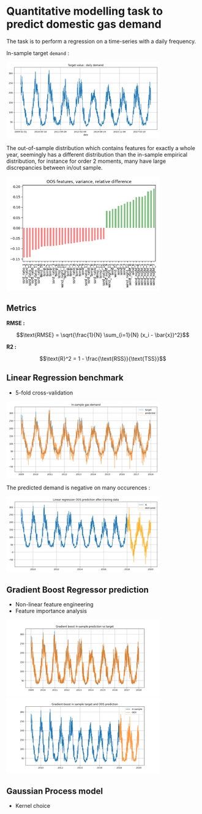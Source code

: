 # Quantitative modelling task to predict domestic gas demand

The task is to perform a regression on a time-series
with a daily frequency.

In-sample target `demand` :

<img src="img/train_demand.png" width="400px" />

The out-of-sample distribution 
which contains features for exactly a whole year,
seemingly has a different distribution than the in-sample 
empirical distribution, for instance for order 2 moments,
many have large discrepancies between in/out sample. 

<img src="img/oos_var_diff.png" width="400px" />


## Metrics 

**RMSE :**

```math
\text{RMSE} = \sqrt{\frac{1}{N} \sum_{i=1}{N} (x_i - \bar{x})^2}
```

**R2 :**

```math
\text{R}^2 = 1 - \frac{\text{RSS}}{\text{TSS}}
```

## Linear Regression benchmark

- 5-fold cross-validation 


<img src="img/linear_prediction.png" width="400px" />


The predicted demand is negative on many occurences :

<img src="img/lin_oos.png" width="400px" />

## Gradient Boost Regressor prediction

- Non-linear feature engineering
- Feature importance analysis


<img src="img/gb_in_sample.png" width="400px" />

<img src="img/gb_oos_prediction.png" width="400px" />


## Gaussian Process model

- Kernel choice

